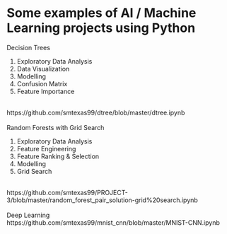 
# Some examples of AI / Machine Learning projects using Python

Decision Trees

1. Exploratory Data Analysis
2. Data Visualization
3. Modelling
4. Confusion Matrix
5. Feature Importance
<br>
https://github.com/smtexas99/dtree/blob/master/dtree.ipynb
<br><br>
Random Forests with Grid Search

1. Exploratory Data Analysis
2. Feature Engineering
3. Feature Ranking & Selection
4. Modelling
5. Grid Search
<br>
https://github.com/smtexas99/PROJECT-3/blob/master/random_forest_pair_solution-grid%20search.ipynb
<br><br>
Deep Learning
<br>
https://github.com/smtexas99/mnist_cnn/blob/master/MNIST-CNN.ipynb

